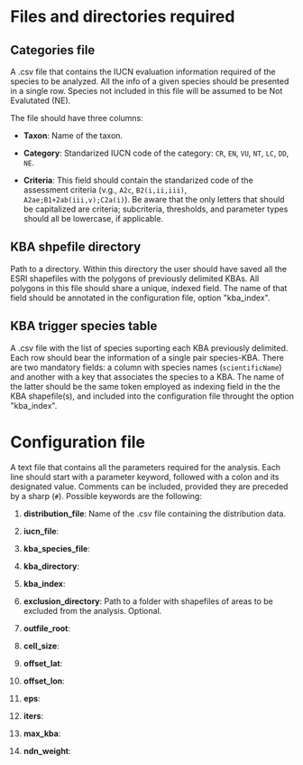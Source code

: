 # Files and directories required

## Categories file

A .csv file that contains the IUCN evaluation information required of the species to be analyzed.
All the info of a given species should be presented in a single row.
Species not included in this file will be assumed to be Not Evalutated (NE).

The file should have three columns:

- **Taxon**: Name of the taxon.
  
- **Category**: Standarized IUCN code of the category: `CR`, `EN`, `VU`, `NT`, `LC`, `DD`, `NE`.
  
- **Criteria**: This field should contain the standarized code of the assessment criteria (v.g., `A2c`, `B2(i,ii,iii)`, `A2ae;B1+2ab(iii,v);C2a(i)`). Be aware that the only letters that should be capitalized are criteria; subcriteria, thresholds, and parameter types should all be lowercase, if applicable.


## KBA shpefile directory

Path to a directory. Within this directory the user should have saved all the ESRI shapefiles with the polygons of previously delimited KBAs.
All polygons in this file should share a unique, indexed field. The name of that field should be annotated in the configuration file, option "kba_index". 

## KBA trigger species table

A .csv file with the list of species suporting each KBA previously delimited.
Each row should bear the information of a single pair species-KBA.
There are two mandatory fields: a column with species names (`scientificName`) and another with a key that associates the species to a KBA.
The name of the latter should be the same token employed as indexing field in the the KBA shapefile(s), and included into the configuration file throught the option "kba_index".


# Configuration file

A text file that contains all the parameters required for the analysis.
Each line should start with a parameter keyword, followed with a colon and its designated value.
Comments can be included, provided they are preceded by a sharp (`#`).
Possible keywords are the following:  

1. **distribution_file**: Name of the .csv file containing the distribution data. 

2. **iucn_file**:

3. **kba_species_file**:

4. **kba_directory**:

5. **kba_index**:

6. **exclusion_directory**: Path to a folder with shapefiles of areas to be excluded from the analysis. Optional.

7. **outfile_root**:

8. **cell_size**:

9. **offset_lat**:

10. **offset_lon**:

11. **eps**:

12. **iters**:

13. **max_kba**:
    
14. **ndn_weight**:
